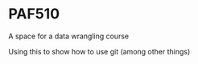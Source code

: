 # PAF510
A space for a data wrangling course

Using this to show how to use git (among other things)
